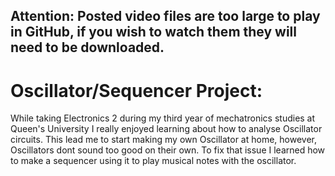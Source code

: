 ## Attention: Posted video files are too large to play in GitHub, if you wish to watch them they will need to be downloaded.

# Oscillator/Sequencer Project:
While taking Electronics 2 during my third year of mechatronics studies at Queen's University I really enjoyed learning about how to analyse Oscillator circuits. This lead me to start making my own Oscillator at home, however, Oscillators dont sound too good on their own. To fix that issue I learned how to make a sequencer using it to play musical notes with the oscillator.     
